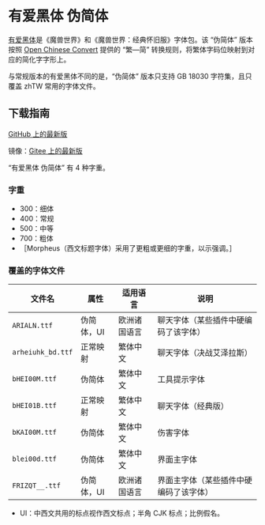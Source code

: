 # 有爱黑体 伪简体

[有爱黑体](https://github.com/nowar-fonts/Nowar-Sans)是《魔兽世界》和《魔兽世界：经典怀旧服》字体包。该 “伪简体” 版本按照 [Open Chinese Convert](https://github.com/BYVoid/OpenCC) 提供的 “繁—简” 转换规则，将繁体字码位映射到对应的简化字字形上。

与常规版本的有爱黑体不同的是，“伪简体” 版本只支持 GB 18030 字符集，且只覆盖 zhTW 常用的字体文件。

## 下载指南

[GitHub 上的最新版](https://github.com/nowar-fonts/Nowar-Sans-Pseudo-SC/releases)

镜像：[Gitee 上的最新版](https://gitee.com/nowar-fonts/Nowar-Sans-Pseudo-SC/releases)

“有爱黑体 伪简体” 有 4 种字重。

### 字重

* 300：细体
* 400：常规
* 500：中等
* 700：粗体
* ［Morpheus（西文标题字体）采用了更粗或更细的字重，以示强调。］

### 覆盖的字体文件

| 文件名            | 属性       | 适用语言     | 说明                                  |
| ----------------- | ---------- | ------------ | ------------------------------------- |
| `ARIALN.ttf`      | 伪简体，UI | 欧洲诸国语言 | 聊天字体（某些插件中硬编码了该字体）  |
| `arheiuhk_bd.ttf` | 正常映射   | 繁体中文     | 聊天字体（决战艾泽拉斯）              |
| `bHEI00M.ttf`     | 伪简体     | 繁体中文     | 工具提示字体                          |
| `bHEI01B.ttf`     | 正常映射   | 繁体中文     | 聊天字体（经典版）                    |
| `bKAI00M.ttf`     | 伪简体     | 繁体中文     | 伤害字体                              |
| `blei00d.ttf`     | 伪简体     | 繁体中文     | 界面主字体                            |
| `FRIZQT__.ttf`    | 伪简体，UI | 欧洲诸国语言 | 界面主字体（某些插件中硬编码了该字体）|

* UI：中西文共用的标点视作西文标点；半角 CJK 标点；比例假名。
